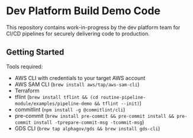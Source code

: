 # Dev Platform Build Demo Code

This repository contains work-in-progress by the dev platform team for CI/CD pipelines for securely delivering code to production.

## Getting Started

Tools required:

* AWS CLI with credentials to your target AWS account
* AWS SAM CLI (`brew install aws/tap/aws-sam-cli`)
* Terraform
* tflint (`brew install tflint && (cd routine-pipeline-module/examples/pipeline-demo && tflint --init)`)
* commitlint (`npm install -g @commitlint/cli`)
* pre-commit (`brew install pre-commit && pre-commit install && pre-commit install -tprepare-commit-msg -tcommit-msg`)
* GDS CLI (`brew tap alphagov/gds && brew install gds-cli`)
